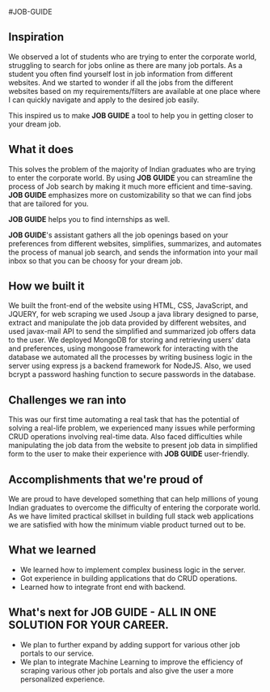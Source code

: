 #JOB-GUIDE

## Inspiration
We observed a lot of students who are trying to enter the corporate world, struggling to search for jobs online as there are many job portals. As a student you often find yourself lost in job information from different websites. And we started to wonder if all the jobs from the different websites based on my requirements/filters are available at one place where I can quickly navigate and apply to the desired job easily.

This inspired us to make **JOB GUIDE** a tool to help you in getting closer to your dream job.

## What it does
This solves the problem of the majority of Indian graduates who are trying to enter the corporate world. By using **JOB GUIDE** you can streamline the process of Job search by making it much more efficient and time-saving. **JOB GUIDE** emphasizes more on customizability so that we can find jobs that are tailored for you.

**JOB GUIDE** helps you to find internships as well.

**JOB GUIDE**'s assistant gathers all the job openings based on your preferences from different websites, simplifies, summarizes, and automates the process of manual job search, and sends the information into your mail inbox so that you can be choosy for your dream job. 

## How we built it
We built the front-end of the website using HTML, CSS, JavaScript, and JQUERY, for web scraping we used Jsoup a java library designed to parse, extract and manipulate the job data provided by different websites, and used javax-mail API to send the simplified and summarized job offers data to the user.
We deployed MongoDB for storing and retrieving users' data and preferences, using mongoose framework for interacting with the database we automated all the processes by writing business logic in the server using express js a backend framework for NodeJS. Also, we used bcrypt a password hashing function to secure passwords in the database.

## Challenges we ran into
This was our first time automating a real task that has the potential of solving a real-life problem, we experienced many issues while performing CRUD operations involving real-time data. Also faced difficulties while manipulating the job data from the website to present job data in simplified form to the user to make their experience with **JOB GUIDE** user-friendly.

## Accomplishments that we're proud of
We are proud to have developed something that can help millions of young Indian graduates to overcome the difficulty of entering the corporate world.
As we have limited practical skillset in building full stack web applications we are satisfied with how the minimum viable product turned out to be.

## What we learned
- We learned how to implement complex business logic in the server.
- Got experience in building applications that do CRUD operations.
- Learned how to integrate front end with backend.

## What's next for JOB GUIDE - ALL IN ONE SOLUTION FOR YOUR CAREER.

- We plan to further expand by adding support for various other job portals to our service.
- We plan to integrate Machine Learning to improve the efficiency of scraping various other job portals and also give the user a more personalized experience.

